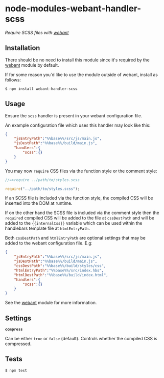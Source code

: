 # node-modules-webant-handler-scss

_Require SCSS files with [webant](https://github.com/theakman2/node-modules-webant)_

## Installation

There should be no need to install this module since it's required by the [webant](https://github.com/theakman2/node-modules-webant) module by default.

If for some reason you'd like to use the module outside of webant, install as follows:

    $ npm install webant-handler-scss

## Usage

Ensure the `scss` handler is present in your webant configuration file.

An example configuration file which uses this handler may look like this:

````json
{
    "jsEntryPath":"%%base%%/src/js/main.js",
    "jsDestPath":"%%base%%/build/main.js",
    "handlers":{
        "scss":{}
    }
}
````

You may now `require` CSS files via the function style or the comment style:

````javascript
//=>require ../path/to/styles.scss
````

````javascript
require("../path/to/styles.scss");
````

If an SCSS file is included via the function style, the compiled CSS will be inserted into the DOM at runtime.

If on the other hand the SCSS file is included via the comment style then the `require`d compiled CSS will be added to the file at `cssDestPath` and will be added to the `{{internalCss}}` variable which can be used within the handlebars template file at `htmlEntryPath`.

Both `cssDestPath` and `htmlEntryPath` are optional settings that may be added to the webant configuration file. E.g:

````json
{
    "jsEntryPath":"%%base%%/src/js/main.js",
    "jsDestPath":"%%base%%/build/main.js",
    "cssDestPath":"%%base%%/build/styles/css",
    "htmlEntryPath":"%%base%%/src/index.hbs",
    "htmlDestPath":"%%base%%/build/index.html",
    "handlers":{
        "scss":{}
    }
}
````

See the [webant](https://github.com/theakman2/node-modules-webant) module for more information.

## Settings

__`compress`__

Can be either `true` or `false` (default). Controls whether the compiled CSS is compressed.

## Tests

    $ npm test